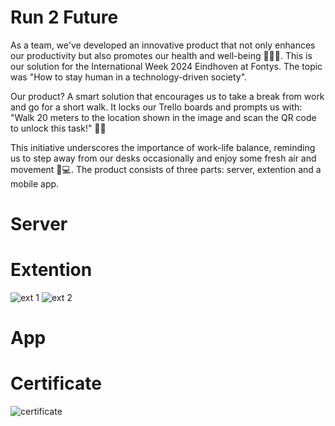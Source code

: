 # Run 2 Future

As a team, we've developed an innovative product that not only enhances our productivity but also promotes our health and well-being 🚶‍♂️💼. This is our solution for the International Week 2024 Eindhoven at Fontys. The topic was "How to stay human in a technology-driven society". 

Our product? A smart solution that encourages us to take a break from work and go for a short walk. It locks our Trello boards and prompts us with: "Walk 20 meters to the location shown in the image and scan the QR code to unlock this task!" 🌳📱

This initiative underscores the importance of work-life balance, reminding us to step away from our desks occasionally and enjoy some fresh air and movement 🌿💻.
The product consists of three parts: server, extention and a mobile app.

# Server

# Extention
![ext 1](https://github.com/BRISINGR-01/Run-2-future/blob/main/images/1713623709172.jpeg)
![ext 2](https://github.com/BRISINGR-01/Run-2-future/blob/main/images/1713623709503.jpeg)

# App

# Certificate
![certificate](https://github.com/BRISINGR-01/Run-2-future/blob/main/images/1713623708890.jpeg)
